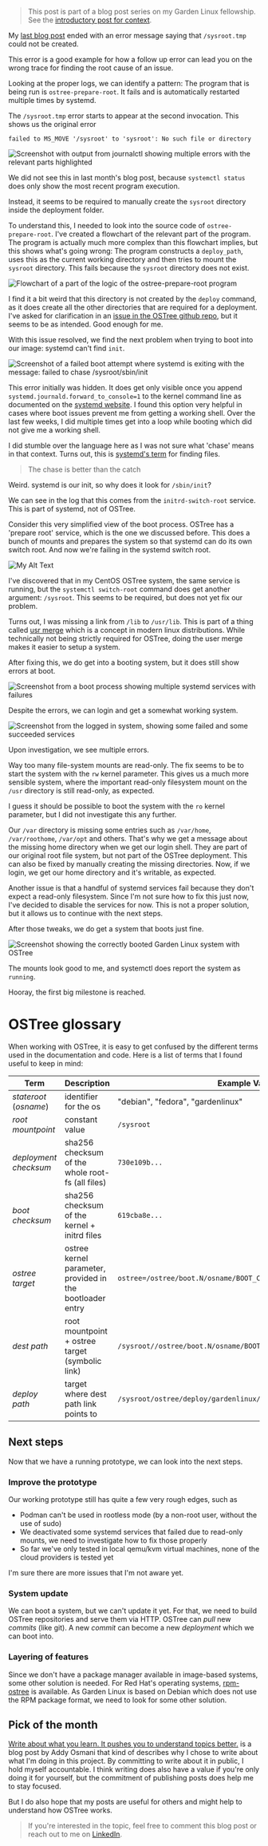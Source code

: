 <!-- Title: The chase is better than the catch -->

> This post is part of a blog post series on my Garden Linux fellowship. \
> See the [introductory post for context](https://blogs.sap.com/2023/07/10/making-an-immutable-image-based-operating-system-out-of-garden-linux/).

My [last blog post](https://blogs.sap.com/2023/08/07/onboarding-to-the-garden-linux-team-getting-hands-dirty-with-ostree/) ended with an error message saying that `/sysroot.tmp` could not be created.

This error is a good example for how a follow up error can lead you on the wrong trace for finding the root cause of an issue.

Looking at the proper logs, we can identify a pattern: The program that is being run is `ostree-prepare-root`.
It fails and is automatically restarted multiple times by systemd.

The `/sysroot.tmp` error starts to appear at the second invocation.
This shows us the original error

```
failed to MS_MOVE '/sysroot' to 'sysroot': No such file or directory
```

![](./03-a-ostree-prepare-root-error-log.png "Screenshot with output from journalctl showing multiple errors with the relevant parts highlighted")

We did not see this in last month's blog post, because `systemctl status` does only show the most recent program execution.

Instead, it seems to be required to manually create the `sysroot` directory inside the deployment folder.

To understand this, I needed to look into the source code of `ostree-prepare-root`.
I've created a flowchart of the relevant part of the program.
The program is actually much more complex than this flowchart implies, but this shows what's going wrong: The program constructs a `deploy_path`, uses this as the current working directory and then tries to mount the `sysroot` directory.
This fails because the `sysroot` directory does not exist.

![](./03-b-simplified-ostree-prepare-root.png "Flowchart of a part of the logic of the ostree-prepare-root program")

I find it a bit weird that this directory is not created by the `deploy` command, as it does create all the other directories that are required for a deployment.
I've asked for clarification in an [issue in the OSTree github repo](https://github.com/ostreedev/ostree/issues/2983), but it seems to be as intended.
Good enough for me.

With this issue resolved, we find the next problem when trying to boot into our image: systemd can't find `init`.

![](./03-c-chase-init.png "Screenshot of a failed boot attempt where systemd is exiting with the message: failed to chase /sysroot/sbin/init")

This error initially was hidden.
It does get only visible once you append `systemd.journald.forward_to_console=1` to the kernel command line as documented on the [systemd website](https://freedesktop.org/wiki/Software/systemd/Debugging/).
I found this option very helpful in cases where boot issues prevent me from getting a working shell.
Over the last few weeks, I did multiple times get into a loop while booting which did not give me a working shell.

I did stumble over the language here as I was not sure what 'chase' means in that context.
Turns out, this is [systemd's term](https://github.com/systemd/systemd/blob/a67e5c6e371f3a3facd2d2d0d636d335f662c0ae/src/basic/chase.c#L553) for finding files.

> The chase is better than the catch

Weird. systemd is our init, so why does it look for `/sbin/init`?

We can see in the log that this comes from the `initrd-switch-root` service.
This is part of systemd, not of OSTree.

Consider this very simplified view of the boot process.
OSTree has a 'prepare root' service, which is the one we discussed before.
This does a bunch of mounts and prepares the system so that systemd can do its own switch root.
And now we're failing in the systemd switch root.

![](./03-d-boot-process.png "My Alt Text")

I've discovered that in my CentOS OSTree system, the same service is running, but the `systemctl switch-root` command does get another argument: `/sysroot`.
This seems to be required, but does not yet fix our problem.

Turns out, I was missing a link from `/lib` to `/usr/lib`.
This is part of a thing called [usr merge](https://www.freedesktop.org/wiki/Software/systemd/TheCaseForTheUsrMerge/) which is a concept in modern linux distributions.
While technically not being strictly required for OSTree, doing the user merge makes it easier to setup a system.

After fixing this, we do get into a booting system, but it does still show errors at boot.

![](./03-e-boot-errors.png "Screenshot from a boot process showing multiple systemd services with failures")

Despite the errors, we can login and get a somewhat working system.

![](./03-f-boot-login.png "Screenshot from the logged in system, showing some failed and some succeeded services")

Upon investigation, we see multiple errors.

Way too many file-system mounts are read-only.
The fix seems to be to start the system with the `rw` kernel parameter.
This gives us a much more sensible system, where the important read-only filesystem mount on the `/usr` directory is still read-only, as expected.

I guess it should be possible to boot the system with the `ro` kernel parameter, but I did not investigate this any further.

Our `/var` directory is missing some entries such as `/var/home`, `/var/roothome`, `/var/opt` and others.
That's why we get a message about the missing home directory when we get our login shell.
They are part of our original root file system, but not part of the OSTree deployment.
This can also be fixed by manually creating the missing directories.
Now, if we login, we get our home directory and it's writable, as expected.

Another issue is that a handful of systemd services fail because they don't expect a read-only filesystem.
Since I'm not sure how to fix this just now, I've decided to disable the services for now.
This is not a proper solution, but it allows us to continue with the next steps.

After those tweaks, we do get a system that boots just fine.

![](./03-h-working-boot.png "Screenshot showing the correctly booted Garden Linux system with OSTree")

The mounts look good to me, and systemctl does report the system as `running`.

Hooray, the first big milestone is reached.

# OSTree glossary

When working with OSTree, it is easy to get confused by the different terms used in the documentation and code.
Here is a list of terms that I found useful to keep in mind:

| Term                   | Description                                               | Example Value                                                     |
| ---------------------- | --------------------------------------------------------- | ----------------------------------------------------------------- |
| _stateroot_ (_osname_) | identifier for the os                                     | "debian", "fedora", "gardenlinux"                                 |
| _root mountpoint_      | constant value                                            | `/sysroot`                                                        |
| _deployment checksum_  | sha256 checksum of the whole root-fs (all files)          | `730e109b...`                                                     |
| _boot checksum_        | sha256 checksum of the kernel + initrd files              | `619cba8e...`                                                     |
| _ostree target_        | ostree kernel parameter, provided in the bootloader entry | `ostree=/ostree/boot.N/osname/BOOT_CHECKSUM/0`                    |
| _dest path_            | root mountpoint + ostree target (symbolic link)           | `/sysroot//ostree/boot.N/osname/BOOT_CHECKSUM/0`                  |
| _deploy path_          | target where dest path link points to                     | `/sysroot/ostree/deploy/gardenlinux/deploy/DEPLOYMENT_CHECKSUM.0` |

## Next steps

Now that we have a running prototype, we can look into the next steps.

### Improve the prototype

Our working prototype still has quite a few very rough edges, such as

- Podman can't be used in rootless mode (by a non-root user, without the use of sudo)
- We deactivated some systemd services that failed due to read-only mounts, we need to investigate how to fix those properly
- So far we've only tested in local qemu/kvm virtual machines, none of the cloud providers is tested yet

I'm sure there are more issues that I'm not aware yet.

### System update

We can boot a system, but we can't update it yet.
For that, we need to build OSTree repositories and serve them via HTTP.
OSTree can _pull_ new _commits_ (like git).
A new _commit_ can become a new _deployment_ which we can boot into.

### Layering of features

Since we don't have a package manager available in image-based systems, some other solution is needed.
For Red Hat's operating systems, [rpm-ostree](https://coreos.github.io/rpm-ostree/) is available.
As Garden Linux is based on Debian which does not use the RPM package format, we need to look for some other solution.

## Pick of the month

[Write about what you learn. It pushes you to understand topics better.](https://addyosmani.com/blog/write-learn/) is a blog post by Addy Osmani that kind of describes why I chose to write about what I'm doing in this project.
By committing to write about it in public, I hold myself accountable.
I think writing does also have a value if you're only doing it for yourself, but the commitment of publishing posts does help me to stay focused.

But I do also hope that my posts are useful for others and might help to understand how OSTree works.

> If you're interested in the topic, feel free to comment this blog post or reach out to me on [LinkedIn](https://www.linkedin.com/in/fwilhe/).
